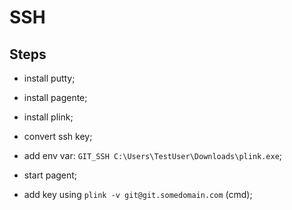 # SSH

## Steps

- install putty;

- install pagente;

- install plink;

- convert ssh key;

- add env var: `GIT_SSH C:\Users\TestUser\Downloads\plink.exe`;

- start pagent;

- add key using `plink -v git@git.somedomain.com` (cmd);
